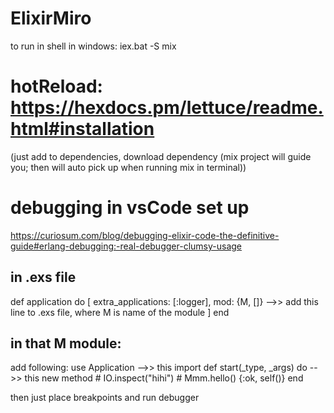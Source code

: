 # ElixirMiro

to run in shell in windows:
iex.bat -S mix

# hotReload: https://hexdocs.pm/lettuce/readme.html#installation

(just add to dependencies, download dependency (mix project will guide you; then will auto pick up when running mix in terminal))

# debugging in vsCode set up

https://curiosum.com/blog/debugging-elixir-code-the-definitive-guide#erlang-debugging:-real-debugger-clumsy-usage

## in .exs file

def application do
[
extra_applications: [:logger],
mod: {M, []} -->> add this line to .exs file, where M is name of the module
]
end

## in that M module:

add following:
use Application -->> this import
def start(\_type, \_args) do -->> this new method # IO.inspect("hihi") # Mmm.hello()
{:ok, self()}
end

then just place breakpoints and run debugger
